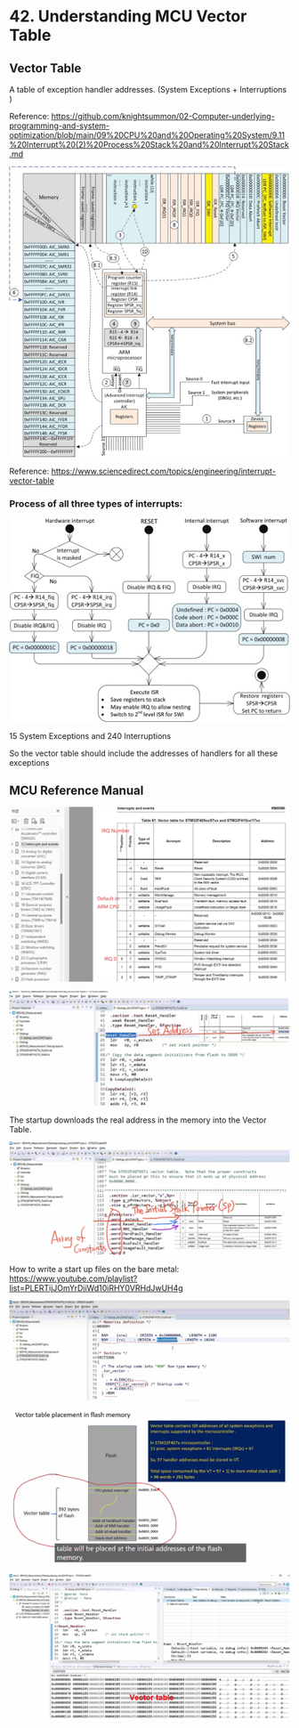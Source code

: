 # 42. Understanding MCU Vector Table



## Vector Table

A table of exception handler addresses. (System Exceptions + Interruptions )

Reference: https://github.com/knightsummon/02-Computer-underlying-programming-and-system-optimization/blob/main/09%20CPU%20and%20Operating%20System/9.11%20Interrupt%20(2)%20Process%20Stack%20and%20Interrupt%20Stack.md

![01](https://github.com/knightsummon/Mastering-Microcontroller-and-Embedded-Driver-Development/blob/main/11.%20Understanding%20MCU%20Vector%20Table/42.%20Understanding%20MCU%20Vector%20Table.assets/01.jpg)

Reference: https://www.sciencedirect.com/topics/engineering/interrupt-vector-table

###  Process of all three types of interrupts:

![02](https://github.com/knightsummon/Mastering-Microcontroller-and-Embedded-Driver-Development/blob/main/11.%20Understanding%20MCU%20Vector%20Table/42.%20Understanding%20MCU%20Vector%20Table.assets/02.jpg)

15 System Exceptions and 240 Interruptions

So the vector table should include the addresses of handlers for all these exceptions

## MCU Reference Manual

![03](https://github.com/knightsummon/Mastering-Microcontroller-and-Embedded-Driver-Development/blob/main/11.%20Understanding%20MCU%20Vector%20Table/42.%20Understanding%20MCU%20Vector%20Table.assets/03.jpg)

![04](https://github.com/knightsummon/Mastering-Microcontroller-and-Embedded-Driver-Development/blob/main/11.%20Understanding%20MCU%20Vector%20Table/42.%20Understanding%20MCU%20Vector%20Table.assets/04.jpg)

The startup downloads the real address in the memory into the Vector Table.

![05](https://github.com/knightsummon/Mastering-Microcontroller-and-Embedded-Driver-Development/blob/main/11.%20Understanding%20MCU%20Vector%20Table/42.%20Understanding%20MCU%20Vector%20Table.assets/05.jpg)

How to write a start up files on the bare metal: https://www.youtube.com/playlist?list=PLERTijJOmYrDiiWd10iRHY0VRHdJwUH4g

![06](https://github.com/knightsummon/Mastering-Microcontroller-and-Embedded-Driver-Development/blob/main/11.%20Understanding%20MCU%20Vector%20Table/42.%20Understanding%20MCU%20Vector%20Table.assets/06.jpg)

![07](https://github.com/knightsummon/Mastering-Microcontroller-and-Embedded-Driver-Development/blob/main/11.%20Understanding%20MCU%20Vector%20Table/42.%20Understanding%20MCU%20Vector%20Table.assets/07.jpg)

![08](https://github.com/knightsummon/Mastering-Microcontroller-and-Embedded-Driver-Development/blob/main/11.%20Understanding%20MCU%20Vector%20Table/42.%20Understanding%20MCU%20Vector%20Table.assets/08.jpg)
